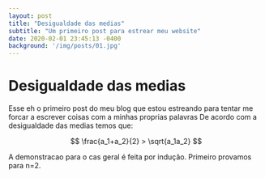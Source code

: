 ```yaml
---
layout: post
title: "Desigualdade das medias"
subtitle: "Um primeiro post para estrear meu website"
date: 2020-02-01 23:45:13 -0400
background: '/img/posts/01.jpg'
---
```


# Desigualdade das medias

Esse eh o primeiro post do meu blog que estou estreando para tentar me forcar a escrever coisas com a minhas proprias palavras De acordo com a desigualdade das medias temos que:

$$
    \frac{a_1+a_2}{2} > \sqrt{a_1a_2}
$$

A demonstracao para o cas geral é feita por indução. Primeiro provamos para n=2.


